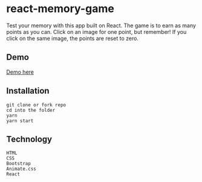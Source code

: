 # react-memory-game

Test your memory with this app built on React. The game is to earn as many points as you can. Click on an image for one point, but remember! If you click on the same image, the points are reset to zero.

## Demo
[Demo here](#)

## Installation
```
git clone or fork repo
cd into the folder
yarn
yarn start
```

## Technology
```
HTML
CSS
Bootstrap
Animate.css
React
```